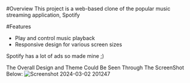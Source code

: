 #Overview
This project is a web-based clone of the popular music streaming application, Spotify

#Features
- Play and control music playback
- Responsive design for various screen sizes

Spotify has a lot of ads so made mine  ;) 

The Overall Design and Theme Could Be Seen Through The ScreenShot Below:
![Screenshot 2024-03-02 201247](https://github.com/HdS2005/Spotify_Clone/assets/144425351/19bc35b8-05a6-446c-8da7-bb2d6fa52b09)


